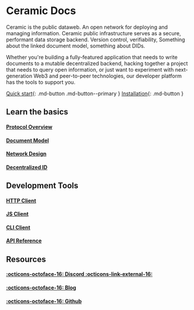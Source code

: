 # Ceramic Docs

Ceramic is the public dataweb. An open network for deploying and managing information. Ceramic public infrastructure serves as a secure, performant data storage backend. Version control, verifiability, Something about the linked document model, something about DIDs. 

Whether you're building a fully-featured application that needs to write documents to a mutable decentralized backend, hacking together a project that needs to query open information, or just want to experiment with next-generation Web3 and peer-to-peer technologies, our developer platform has the tools to support you.

[Quick start](quick-start.md){: .md-button .md-button--primary } [Installation](quick-start.md){: .md-button }

## Learn the basics
#### [**Protocol Overview**]()
#### [**Document Model**]()
#### [**Network Design**]()
#### [**Decentralized ID**]()

## Development Tools
#### [**HTTP Client**]()
#### [**JS Client**]()
#### [**CLI Client**]()
#### [**API Reference**]()

## Resources
#### [:octicons-octoface-16: Discord :octicons-link-external-16:]()
#### [:octicons-octoface-16: Blog]()
#### [:octicons-octoface-16: Github]()

</br>
</br>
</br>